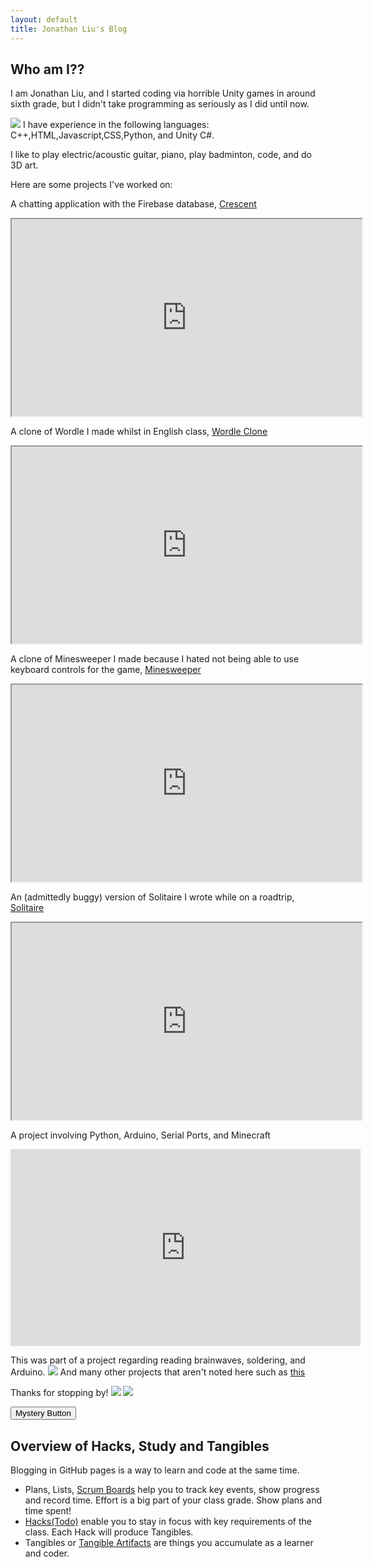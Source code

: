 ```yaml
---
layout: default
title: Jonathan Liu's Blog
---
```



## Who am I??
I am Jonathan Liu, and I started coding via horrible Unity games in around sixth grade, but I didn't take programming as seriously as I did until now. 
 
<img src="images/freeform.png">
I have experience in the following languages:
C++,HTML,Javascript,CSS,Python, and Unity C#.

I like to play electric/acoustic guitar, piano, play badminton, code, and do 3D art. 

Here are some projects I've worked on:

A chatting application with the Firebase database, [Crescent](https://spooketti.github.io/Crescent/)

<iframe width="560" height="315" src="https://spooketti.github.io/Crescent/"></iframe>

A clone of Wordle I made whilst in English class, [Wordle Clone](https://3pb65i.csb.app/)
<iframe width="560" height="315" src="https://3pb65i.csb.app/"></iframe>


A clone of Minesweeper I made because I hated not being able to use keyboard controls for the game, [Minesweeper](https://spooketti.github.io/minesweeper)
<iframe width="560" height="315" src="https://spooketti.github.io/minesweeper"></iframe>

An (admittedly buggy) version of Solitaire I wrote while on a roadtrip, [Solitaire](https://spooketti.github.io/solitaire/)
<iframe width="560" height="315" src="https://spooketti.github.io/solitaire/"></iframe>

 A project involving Python, Arduino, Serial Ports, and Minecraft 

<iframe width="560" height="315" src="https://www.youtube.com/embed/cMuKp44WRo8" title="YouTube video player" frameborder="0" allow="accelerometer; autoplay; clipboard-write; encrypted-media; gyroscope; picture-in-picture; web-share" allowfullscreen></iframe>

This was part of a project regarding reading brainwaves, soldering, and Arduino.
<img src="images/eeg.jpg">
And many other projects that aren't noted here such as [this](https://spooketti.github.io/fivenights)

Thanks for stopping by!
<img src="images/awesome.jpg">
<img src="images/evenmoreawesome.jpg">

<button id='bruh' data-url="https://www.youtube.com/watch?v=dQw4w9WgXcQ&pp=ygUXbmV2ZXIgZ29ubmEgZ2l2ZSB5b3UgdXA%3D"  onclick="window.location.href = this.dataset.url;">Mystery Button</button>

## Overview of Hacks, Study and Tangibles
Blogging in GitHub pages is a way to learn and code at the same time. 


- Plans, Lists, [Scrum Boards](https://clickup.com/blog/scrum-board/) help you to track key events, show progress and record time.  Effort is a big part of your class grade.  Show plans and time spent!
- [Hacks(Todo)](https://levelup.gitconnected.com/six-ultimate-daily-hacks-for-every-programmer-60f5f10feae) enable you to stay in focus with key requirements of the class.  Each Hack will produce Tangibles.
- Tangibles or [Tangible Artifacts](https://en.wikipedia.org/wiki/Artifact_(software_development)) are things you accumulate as a learner and coder. 

<script>
    let sequence = [38,38,40,40,37,39,37,39,66,65]
    let pos = 0;
document.addEventListener('keydown', function(e) 
  {
  let expected = sequence[pos]
  if(e.keyCode == expected)
  {
    pos++;
    if(pos == 10)
    {
      var am,bm,cm
      function fun() 
      {
         
am="-webkit",bm='transform:rotate(1turn);',cm='transition:4s;';
        document.body.style += am+bm+am+cm+bm+cm
      }
    

  fun();
      setTimeout(() => {
   document.body.style -= am+bm+am+cm+bm+cm
}, "4000") 
      
      
        pos = 0;
      
        }
      
  }
else
  {
    pos = 0;
  }
})
</script>

